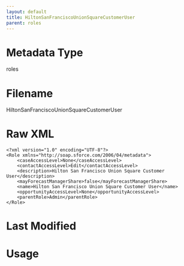 ```yaml
---
layout: default
title: HiltonSanFranciscoUnionSquareCustomerUser
parent: roles
---
```

# Metadata Type
roles


# Filename 
HiltonSanFranciscoUnionSquareCustomerUser


# Raw XML
```
<?xml version="1.0" encoding="UTF-8"?>
<Role xmlns="http://soap.sforce.com/2006/04/metadata">
    <caseAccessLevel>None</caseAccessLevel>
    <contactAccessLevel>Edit</contactAccessLevel>
    <description>Hilton San Francisco Union Square Customer User</description>
    <mayForecastManagerShare>false</mayForecastManagerShare>
    <name>Hilton San Francisco Union Square Customer User</name>
    <opportunityAccessLevel>None</opportunityAccessLevel>
    <parentRole>Admin</parentRole>
</Role>
```


# Last Modified


# Usage

